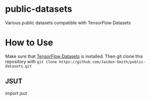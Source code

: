 # public-datasets
Various public datasets compatible with TensorFlow Datasets

# How to Use
Make sure that [TensorFlow Datasets](https://www.tensorflow.org/datasets) is installed.
Then git clone this repository with `git clone https://github.com/Jaidon-Smith/public-datasets.git`

## JSUT
import jsut
